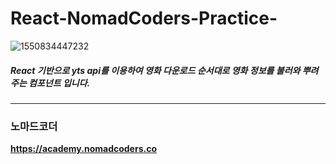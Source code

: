 # **React-NomadCoders-Practice-**			

![1550834447232](https://user-images.githubusercontent.com/32234263/53239432-5c8f1a80-36df-11e9-895b-041136b08fc4.png)



##### React 기반으로 yts api를 이용하여 영화 다운로드 순서대로 영화 정보를 불러와 뿌려주는 컴포넌트 입니다.



------

### 노마드코더

**https://academy.nomadcoders.co**